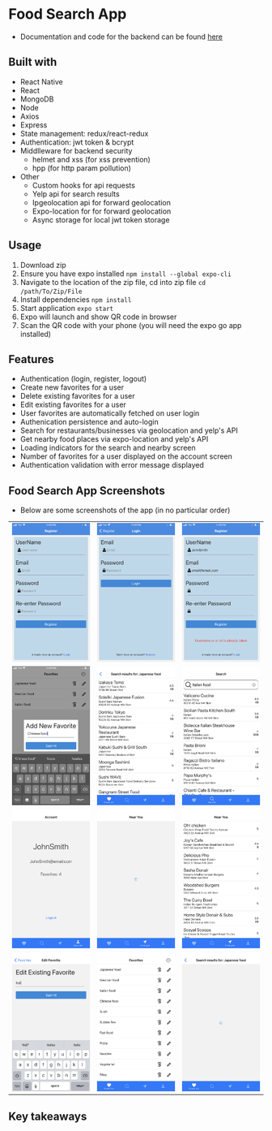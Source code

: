 # Food Search App

-   Documentation and code for the backend can be found [here](https://github.com/SinghGunkar/food-app-API)

## Built with

-   React Native
-   React
-   MongoDB
-   Node
-   Axios
-   Express
-   State management: redux/react-redux
-   Authentication: jwt token & bcrypt
-   Middlleware for backend security
    -   helmet and xss (for xss prevention)
    -   hpp (for http param pollution)
-   Other
    -   Custom hooks for api requests
    -   Yelp api for search results
    -   Ipgeolocation api for forward geolocation
    -   Expo-location for for forward geolocation
    -   Async storage for local jwt token storage

## Usage

1.  Download zip
2.  Ensure you have expo installed `npm install --global expo-cli `
3.  Navigate to the location of the zip file, cd into zip file `cd /path/To/Zip/File`
4.  Install dependencies `npm install`
5.  Start application `expo start`
6.  Expo will launch and show QR code in browser
7.  Scan the QR code with your phone (you will need the expo go app installed)

## Features

-   Authentication (login, register, logout)
-   Create new favorites for a user
-   Delete existing favorites for a user
-   Edit existing favorites for a user
-   User favorites are automatically fetched on user login
-   Authenication persistence and auto-login
-   Search for restaurants/businesses via geolocation and yelp's API
-   Get nearby food places via expo-location and yelp's API
-   Loading indicators for the search and nearby screen
-   Number of favorites for a user displayed on the account screen
-   Authentication validation with error message displayed

## Food Search App Screenshots

-   Below are some screenshots of the app (in no particular order)

<div>
    <table>
    <tr>
        <td><img src="./images/1-register-screen.PNG" ></td>
        <td><img src="./images/2-login-screen.PNG" ></td>
        <td><img src="/images/12-registration-error.PNG"></td>
    </tr>
    <tr>
        <td><img src="./images/3-add-fav.PNG" ></td>
        <td><img src="./images/5-search-results-japanese-food.PNG" ></td>
        <td><img src="/images/6-italian-food-search.PNG" ></td>
    </tr>
    <tr>
        <td><img src="./images/7-logout-account-screen.PNG" ></td>
        <td><img src="./images/8-near-you.PNG" ></td>
        <td><img src="/images/9-search-results-near you.PNG"></td>
    </tr>
    <tr>
        <td><img src="./images/10-edit-fav.PNG" ></td>
        <td><img src="./images/11-list-of-favorites.PNG" ></td>
        <td><img src="./images/4-search-for-japanese-food-loading.PNG" ></td>
    </tr>
    </table>
</div>

## Key takeaways
